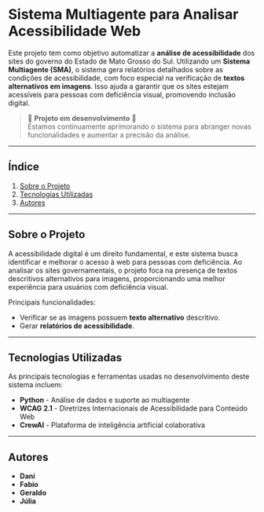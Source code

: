 # Sistema Multiagente para Analisar Acessibilidade Web

Este projeto tem como objetivo automatizar a **análise de acessibilidade** dos sites do governo do Estado de Mato Grosso do Sul. Utilizando um **Sistema Multiagente (SMA)**, o sistema gera relatórios detalhados sobre as condições de acessibilidade, com foco especial na verificação de **textos alternativos em imagens**. Isso ajuda a garantir que os sites estejam acessíveis para pessoas com deficiência visual, promovendo inclusão digital.

> 🚧 **Projeto em desenvolvimento** 🚧  
> Estamos continuamente aprimorando o sistema para abranger novas funcionalidades e aumentar a precisão da análise.

---

## Índice

1. [Sobre o Projeto](#sobre-o-projeto)
2. [Tecnologias Utilizadas](#tecnologias-utilizadas)
3. [Autores](#autores)

---

## Sobre o Projeto

A acessibilidade digital é um direito fundamental, e este sistema busca identificar e melhorar o acesso à web para pessoas com deficiência. Ao analisar os sites governamentais, o projeto foca na presença de textos descritivos alternativos para imagens, proporcionando uma melhor experiência para usuários com deficiência visual.

Principais funcionalidades:
- Verificar se as imagens possuem **texto alternativo** descritivo.
- Gerar **relatórios de acessibilidade**.

---

## Tecnologias Utilizadas

As principais tecnologias e ferramentas usadas no desenvolvimento deste sistema incluem:

- **Python** - Análise de dados e suporte ao multiagente
- **WCAG 2.1** - Diretrizes Internacionais de Acessibilidade para Conteúdo Web
- **CrewAI** - Plataforma de inteligência artificial colaborativa

---

## Autores
- **Dani**
- **Fabio**
- **Geraldo**
- **Júlia**
